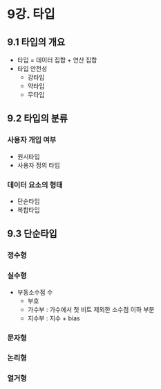  # 9강. 타입
 
## 9.1 타입의 개요
* 타입 = 데이터 집합 + 연산 집합
* 타입 안전성
  * 강타입
  * 약타입
  * 무타입

## 9.2 타입의 분류
### 사용자 개입 여부
* 원시타입
* 사용자 정의 타입

### 데이터 요소의 형태
* 단순타입
* 복합타입

## 9.3 단순타입

### 정수형
### 실수형
* 부동소수점 수 
  * 부호
  * 가수부 : 가수에서 첫 비트 제외한 소수점 이하 부분
  * 지수부 : 지수 + bias

### 문자형

### 논리형

### 열거형

